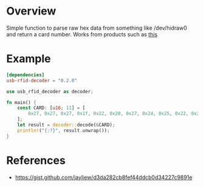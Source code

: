 # Overview

Simple function to parse raw hex data from something like /dev/hidraw0 and return a card number.
Works from products such as [this](https://www.amazon.com/Reader-125KHz-Proximity-Keyboard-Android/dp/B07TMNZPXK)

# Example

```toml
[dependencies]
usb-rfid-decoder = "0.2.0"
```

```rust
use usb_rfid_decoder as decoder;

fn main() {
    const CARD: [u16; 11] = [
        0x27, 0x27, 0x27, 0x1f, 0x22, 0x20, 0x27, 0x24, 0x25, 0x22, 0x28,
    ];
    let result = decoder::decode(&CARD);
    println!("{:?}", result.unwrap());
}
```

# References

- https://gist.github.com/jayliew/d3da282cb8fef44ddcb0d34227c9891e